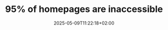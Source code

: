 ---
layout: post
title: "95% of homepages are inaccessible"
link: https://uxdesign.cc/95-of-homepages-are-inaccessible-71c3f815a389
author: ""
published_date: ""
description: "Though it seems web accessibility is a priority in product development, almost 95% of home pages include WCAG conformance failures, such as low-contrast text or missing alt text, according to WebAIM."
language: "en"
categories: "Liens"
tags: "design ui ux accessibilité"
og-tags: "design ui ux accessibilité"
date: "2025-05-09T11:22:18+02:00"
permalink: /:categories/:year/:month/:day/:title/
---